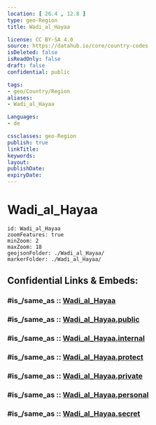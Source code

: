 ```yaml
---
location: [ 26.4 , 12.8 ] 
type: geo-Region
title: Wadi_al_Hayaa

license: CC BY-SA 4.0
source: https://datahub.io/core/country-codes
isDeleted: false
isReadOnly: false
draft: false
confidential: public

tags:
- geo/Country/Region
aliases:
- Wadi_al_Hayaa

Languages:
- de

cssclasses: geo-Region
publish: true
linkTitle: 
keywords: 
layout: 
publishDate: 
expiryDate: 
---
```


# Wadi_al_Hayaa

```leaflet
id: Wadi_al_Hayaa
zoomFeatures: true 
minZoom: 2 
maxZoom: 18
geojsonFolder: ./Wadi_al_Hayaa/
markerFolder: ./Wadi_al_Hayaa/
```


## Confidential Links & Embeds: 

### #is_/same_as :: [Wadi_al_Hayaa](/_Standards/Earth/Continent/Africa/Africa~North/Libya/Districs~Libya/Wadi_al_Hayaa.md) 

### #is_/same_as :: [Wadi_al_Hayaa.public](/_public/Earth/Continent/Africa/Africa~North/Libya/Districs~Libya/Wadi_al_Hayaa.public.md) 

### #is_/same_as :: [Wadi_al_Hayaa.internal](/_internal/Earth/Continent/Africa/Africa~North/Libya/Districs~Libya/Wadi_al_Hayaa.internal.md) 

### #is_/same_as :: [Wadi_al_Hayaa.protect](/_protect/Earth/Continent/Africa/Africa~North/Libya/Districs~Libya/Wadi_al_Hayaa.protect.md) 

### #is_/same_as :: [Wadi_al_Hayaa.private](/_private/Earth/Continent/Africa/Africa~North/Libya/Districs~Libya/Wadi_al_Hayaa.private.md) 

### #is_/same_as :: [Wadi_al_Hayaa.personal](/_personal/Earth/Continent/Africa/Africa~North/Libya/Districs~Libya/Wadi_al_Hayaa.personal.md) 

### #is_/same_as :: [Wadi_al_Hayaa.secret](/_secret/Earth/Continent/Africa/Africa~North/Libya/Districs~Libya/Wadi_al_Hayaa.secret.md)

